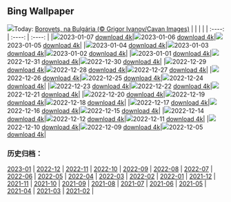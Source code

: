 ## Bing Wallpaper
![](https://global.bing.com/th?id=OHR.Borovets_PT-BR8295387224_UHD.jpg&w=1000)Today: [Borovets, na Bulgária (© Grigor Ivanov/Cavan Images)](https://global.bing.com/th?id=OHR.Borovets_PT-BR8295387224_UHD.jpg)
|      |      |      |
| :----: | :----: | :----: |
|![](https://global.bing.com/th?id=OHR.Borovets_PT-BR8295387224_UHD.jpg&pid=hp&w=384&h=216&rs=1&c=4)2023-01-07 [download 4k](https://global.bing.com/th?id=OHR.Borovets_PT-BR8295387224_UHD.jpg)|![](https://global.bing.com/th?id=OHR.HIISSF_PT-BR8164535702_UHD.jpg&pid=hp&w=384&h=216&rs=1&c=4)2023-01-06 [download 4k](https://global.bing.com/th?id=OHR.HIISSF_PT-BR8164535702_UHD.jpg)|![](https://global.bing.com/th?id=OHR.Perihelion_PT-BR7931754099_UHD.jpg&pid=hp&w=384&h=216&rs=1&c=4)2023-01-05 [download 4k](https://global.bing.com/th?id=OHR.Perihelion_PT-BR7931754099_UHD.jpg)|
|![](https://global.bing.com/th?id=OHR.SandhillSleeping_PT-BR7648506825_UHD.jpg&pid=hp&w=384&h=216&rs=1&c=4)2023-01-04 [download 4k](https://global.bing.com/th?id=OHR.SandhillSleeping_PT-BR7648506825_UHD.jpg)|![](https://global.bing.com/th?id=OHR.HohenzollernBurg_PT-BR7442014246_UHD.jpg&pid=hp&w=384&h=216&rs=1&c=4)2023-01-03 [download 4k](https://global.bing.com/th?id=OHR.HohenzollernBurg_PT-BR7442014246_UHD.jpg)|![](https://global.bing.com/th?id=OHR.NorwayNYD_PT-BR6740843753_UHD.jpg&pid=hp&w=384&h=216&rs=1&c=4)2023-01-02 [download 4k](https://global.bing.com/th?id=OHR.NorwayNYD_PT-BR6740843753_UHD.jpg)|
|![](https://global.bing.com/th?id=OHR.SydneyNYE_PT-BR5711249068_UHD.jpg&pid=hp&w=384&h=216&rs=1&c=4)2023-01-01 [download 4k](https://global.bing.com/th?id=OHR.SydneyNYE_PT-BR5711249068_UHD.jpg)|![](https://global.bing.com/th?id=OHR.SaoSilvestre_PT-BR8562839549_UHD.jpg&pid=hp&w=384&h=216&rs=1&c=4)2022-12-31 [download 4k](https://global.bing.com/th?id=OHR.SaoSilvestre_PT-BR8562839549_UHD.jpg)|![](https://global.bing.com/th?id=OHR.ButterflyEffect_PT-BR1686758245_UHD.jpg&pid=hp&w=384&h=216&rs=1&c=4)2022-12-30 [download 4k](https://global.bing.com/th?id=OHR.ButterflyEffect_PT-BR1686758245_UHD.jpg)|
|![](https://global.bing.com/th?id=OHR.ChiesaBianca_PT-BR1755788617_UHD.jpg&pid=hp&w=384&h=216&rs=1&c=4)2022-12-29 [download 4k](https://global.bing.com/th?id=OHR.ChiesaBianca_PT-BR1755788617_UHD.jpg)|![](https://global.bing.com/th?id=OHR.BlueLagoon_PT-BR1815456575_UHD.jpg&pid=hp&w=384&h=216&rs=1&c=4)2022-12-28 [download 4k](https://global.bing.com/th?id=OHR.BlueLagoon_PT-BR1815456575_UHD.jpg)|![](https://global.bing.com/th?id=OHR.BeverleyWestwood_PT-BR1880349839_UHD.jpg&pid=hp&w=384&h=216&rs=1&c=4)2022-12-27 [download 4k](https://global.bing.com/th?id=OHR.BeverleyWestwood_PT-BR1880349839_UHD.jpg)|
|![](https://global.bing.com/th?id=OHR.ChristmasSouvenir_PT-BR1975896502_UHD.jpg&pid=hp&w=384&h=216&rs=1&c=4)2022-12-26 [download 4k](https://global.bing.com/th?id=OHR.ChristmasSouvenir_PT-BR1975896502_UHD.jpg)|![](https://global.bing.com/th?id=OHR.AmalgaTree_PT-BR2052946290_UHD.jpg&pid=hp&w=384&h=216&rs=1&c=4)2022-12-25 [download 4k](https://global.bing.com/th?id=OHR.AmalgaTree_PT-BR2052946290_UHD.jpg)|![](https://global.bing.com/th?id=OHR.GentooGrievances_PT-BR2134800834_UHD.jpg&pid=hp&w=384&h=216&rs=1&c=4)2022-12-24 [download 4k](https://global.bing.com/th?id=OHR.GentooGrievances_PT-BR2134800834_UHD.jpg)|
|![](https://global.bing.com/th?id=OHR.TreeGaleriesLafayette_PT-BR2224523829_UHD.jpg&pid=hp&w=384&h=216&rs=1&c=4)2022-12-23 [download 4k](https://global.bing.com/th?id=OHR.TreeGaleriesLafayette_PT-BR2224523829_UHD.jpg)|![](https://global.bing.com/th?id=OHR.SolarHalo_PT-BR2323112122_UHD.jpg&pid=hp&w=384&h=216&rs=1&c=4)2022-12-22 [download 4k](https://global.bing.com/th?id=OHR.SolarHalo_PT-BR2323112122_UHD.jpg)|![](https://global.bing.com/th?id=OHR.PalaceBelvedere_PT-BR2452318549_UHD.jpg&pid=hp&w=384&h=216&rs=1&c=4)2022-12-21 [download 4k](https://global.bing.com/th?id=OHR.PalaceBelvedere_PT-BR2452318549_UHD.jpg)|
|![](https://global.bing.com/th?id=OHR.WinterberryBush_PT-BR2594733429_UHD.jpg&pid=hp&w=384&h=216&rs=1&c=4)2022-12-20 [download 4k](https://global.bing.com/th?id=OHR.WinterberryBush_PT-BR2594733429_UHD.jpg)|![](https://global.bing.com/th?id=OHR.SouthBeach_PT-BR2709722523_UHD.jpg&pid=hp&w=384&h=216&rs=1&c=4)2022-12-19 [download 4k](https://global.bing.com/th?id=OHR.SouthBeach_PT-BR2709722523_UHD.jpg)|![](https://global.bing.com/th?id=OHR.GlacierGoats_PT-BR0215576516_UHD.jpg&pid=hp&w=384&h=216&rs=1&c=4)2022-12-18 [download 4k](https://global.bing.com/th?id=OHR.GlacierGoats_PT-BR0215576516_UHD.jpg)|
|![](https://global.bing.com/th?id=OHR.FernandoNoronha_PT-BR7523185583_UHD.jpg&pid=hp&w=384&h=216&rs=1&c=4)2022-12-17 [download 4k](https://global.bing.com/th?id=OHR.FernandoNoronha_PT-BR7523185583_UHD.jpg)|![](https://global.bing.com/th?id=OHR.OscarNiemeyer_PT-BR5346400510_UHD.jpg&pid=hp&w=384&h=216&rs=1&c=4)2022-12-16 [download 4k](https://global.bing.com/th?id=OHR.OscarNiemeyer_PT-BR5346400510_UHD.jpg)|![](https://global.bing.com/th?id=OHR.GranParadiso100th_PT-BR8040640735_UHD.jpg&pid=hp&w=384&h=216&rs=1&c=4)2022-12-15 [download 4k](https://global.bing.com/th?id=OHR.GranParadiso100th_PT-BR8040640735_UHD.jpg)|
|![](https://global.bing.com/th?id=OHR.InstagramHallstatt_PT-BR7899105457_UHD.jpg&pid=hp&w=384&h=216&rs=1&c=4)2022-12-14 [download 4k](https://global.bing.com/th?id=OHR.InstagramHallstatt_PT-BR7899105457_UHD.jpg)|![](https://global.bing.com/th?id=OHR.BuchsteinRossstein_PT-BR7795176492_UHD.jpg&pid=hp&w=384&h=216&rs=1&c=4)2022-12-12 [download 4k](https://global.bing.com/th?id=OHR.BuchsteinRossstein_PT-BR7795176492_UHD.jpg)|![](https://global.bing.com/th?id=OHR.SaltDesert_PT-BR7726611596_UHD.jpg&pid=hp&w=384&h=216&rs=1&c=4)2022-12-11 [download 4k](https://global.bing.com/th?id=OHR.SaltDesert_PT-BR7726611596_UHD.jpg)|
|![](https://global.bing.com/th?id=OHR.NorwayMuskox_PT-BR7683183915_UHD.jpg&pid=hp&w=384&h=216&rs=1&c=4)2022-12-10 [download 4k](https://global.bing.com/th?id=OHR.NorwayMuskox_PT-BR7683183915_UHD.jpg)|![](https://global.bing.com/th?id=OHR.FlorenceAerial_PT-BR7634877783_UHD.jpg&pid=hp&w=384&h=216&rs=1&c=4)2022-12-09 [download 4k](https://global.bing.com/th?id=OHR.FlorenceAerial_PT-BR7634877783_UHD.jpg)|![](https://global.bing.com/th?id=OHR.KilimanjaroElephants_PT-BR2430211753_UHD.jpg&pid=hp&w=384&h=216&rs=1&c=4)2022-12-05 [download 4k](https://global.bing.com/th?id=OHR.KilimanjaroElephants_PT-BR2430211753_UHD.jpg)|

### 历史归档：
[2023-01](https://github.com/niumoo/bing-wallpaper/tree/main/picture/2023-01/) | [2022-12](https://github.com/niumoo/bing-wallpaper/tree/main/picture/2022-12/) | [2022-11](https://github.com/niumoo/bing-wallpaper/tree/main/picture/2022-11/) | [2022-10](https://github.com/niumoo/bing-wallpaper/tree/main/picture/2022-10/) | [2022-09](https://github.com/niumoo/bing-wallpaper/tree/main/picture/2022-09/) | [2022-08](https://github.com/niumoo/bing-wallpaper/tree/main/picture/2022-08/) | [2022-07](https://github.com/niumoo/bing-wallpaper/tree/main/picture/2022-07/) | [2022-06](https://github.com/niumoo/bing-wallpaper/tree/main/picture/2022-06/) | 
[2022-05](https://github.com/niumoo/bing-wallpaper/tree/main/picture/2022-05/) | [2022-04](https://github.com/niumoo/bing-wallpaper/tree/main/picture/2022-04/) | [2022-03](https://github.com/niumoo/bing-wallpaper/tree/main/picture/2022-03/) | [2022-02](https://github.com/niumoo/bing-wallpaper/tree/main/picture/2022-02/) | [2022-01](https://github.com/niumoo/bing-wallpaper/tree/main/picture/2022-01/) | [2021-12](https://github.com/niumoo/bing-wallpaper/tree/main/picture/2021-12/) | [2021-11](https://github.com/niumoo/bing-wallpaper/tree/main/picture/2021-11/) | [2021-10](https://github.com/niumoo/bing-wallpaper/tree/main/picture/2021-10/) | 
[2021-09](https://github.com/niumoo/bing-wallpaper/tree/main/picture/2021-09/) | [2021-08](https://github.com/niumoo/bing-wallpaper/tree/main/picture/2021-08/) | [2021-07](https://github.com/niumoo/bing-wallpaper/tree/main/picture/2021-07/) | [2021-06](https://github.com/niumoo/bing-wallpaper/tree/main/picture/2021-06/) | [2021-05](https://github.com/niumoo/bing-wallpaper/tree/main/picture/2021-05/) | [2021-04](https://github.com/niumoo/bing-wallpaper/tree/main/picture/2021-04/) | [2021-03](https://github.com/niumoo/bing-wallpaper/tree/main/picture/2021-03/) | [2021-02](https://github.com/niumoo/bing-wallpaper/tree/main/picture/2021-02/) | 
